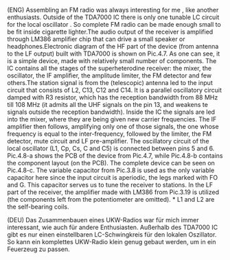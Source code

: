 (ENG)  Assembling an FM radio was always interesting for me , like another enthusiasts. Outside of the TDA7000 IC there is only one tunable LC circuit for the local oscillator . So complete FM radio can be made enough small to be fit inside cigarette lighter.The audio output of the receiver is amplified through LM386 amplifier chip that can drive a small speaker or headphones.Electronic diagram of the HF part of the device (from antenna to the LF output) built with TDA7000 is shown on Pic.4.7. As one can see, it is a simple device, made with relatively small number of components. The IC contains all the stages of the superheterodine receiver: the mixer, the oscillator, the IF amplifier, the amplitude limiter, the FM detector and few others.The station signal is from the (telescopic) antenna led to the input circuit that consists of L2, C13, C12 and C14. It is a parallel oscillatory circuit damped with R3 resistor, which has the reception bandwidth from 88 MHz till 108 MHz (it admits all the UHF signals on the pin 13, and weakens te signals outside the reception bandwidth). Inside the IC the signals are led into the mixer, where they are being given new carrier frequencies. The IF amplifier then follows, amplifying only one of those signals, the one whose frequency is equal to the inter-frequency, followed by the limiter, the FM detector, mute circuit and LF pre-amplifier. The oscillatory circuit of the local oscillator (L1, Cp, Cs, C and C5) is connected between pins 5 and 6. Pic.4.8-a shows the PCB of the device from Pic.4.7, while Pic.4.8-b contains the component layout (on the PCB). The complete device can be seen on Pic.4.8-c. The variable capacitor from Pic.3.8 is used as the only variable capacitor here since the input circuit is aperiodic, the legs marked with FO and G. This capacitor serves us to tune the receiver to stations. In the LF part of the receiver, the amplifier made with LM386 from Pic.3.19 is utilized (the components left from the potentiometer are omitted). * L1 and L2 are the self-bearing coils.


(DEU) Das Zusammenbauen eines UKW-Radios war für mich immer interessant, wie auch für andere Enthusiasten. Außerhalb des TDA7000 IC gibt es nur einen einstellbaren LC-Schwingkreis für den lokalen Oszillator. So kann ein komplettes UKW-Radio klein genug gebaut werden, um in ein Feuerzeug zu passen. 
